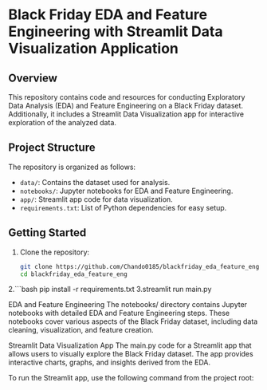 # Black Friday EDA and Feature Engineering with Streamlit Data Visualization Application

## Overview

This repository contains code and resources for conducting Exploratory Data Analysis (EDA) and Feature Engineering on a Black Friday dataset. Additionally, it includes a Streamlit Data Visualization app for interactive exploration of the analyzed data.

## Project Structure

The repository is organized as follows:

- `data/`: Contains the dataset used for analysis.
- `notebooks/`: Jupyter notebooks for EDA and Feature Engineering.
- `app/`: Streamlit app code for data visualization.
- `requirements.txt`: List of Python dependencies for easy setup.

## Getting Started

1. Clone the repository:

   ```bash
   git clone https://github.com/Chando0185/blackfriday_eda_feature_eng.git
   cd blackfriday_eda_feature_eng

2.```bash pip install -r requirements.txt
3.streamlit run main.py

EDA and Feature Engineering
The notebooks/ directory contains Jupyter notebooks with detailed EDA and Feature Engineering steps. These notebooks cover various aspects of the Black Friday dataset, including data cleaning, visualization, and feature creation.

Streamlit Data Visualization App
The main.py code for a Streamlit app that allows users to visually explore the Black Friday dataset. The app provides interactive charts, graphs, and insights derived from the EDA.

To run the Streamlit app, use the following command from the project root:
